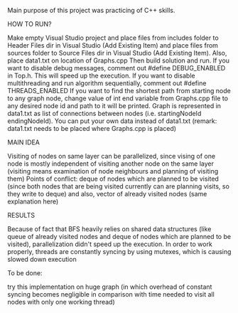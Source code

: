 Main purpose of this project was practicing of C++ skills.

HOW TO RUN?

Make empty Visual Studio project and place files from includes folder to Header Files dir in Visual Studio (Add Existing Item) and place files from sources folder to Source Files dir in Visual Studio (Add Existing Item). Also, place data1.txt on location of Graphs.cpp 
Then build solution and run.
If you want to disable debug messages, comment out #define DEBUG_ENABLED in Top.h. This will speed up the execution.
If you want to disable multithreading and run algorithm sequentially, comment out #define THREADS_ENABLED
If you want to find the shortest path from starting node to any graph node, change value of int end variable from Graphs.cpp file to any desired node id and path to it will be printed. 
Graph is represented in data1.txt as list of connections between nodes (i.e. startingNodeId endingNodeId). You can put your own data instead of data1.txt (remark: data1.txt needs to be placed where Graphs.cpp is placed)

MAIN IDEA

Visiting of nodes on same layer can be parallelized, since vising of one node is mostly independent of visiting another node on the same layer (visiting means examination of node neighbours and planning of visiting them) 
Points of conflict: deque of nodes which are planned to be visited (since both nodes that are being visited currently can are planning visits, so they write to deque) and also, vector of already visited nodes (same explanation here) 

RESULTS

Because of fact that BFS heavily relies on shared data structures (like queue of already visited nodes and deque of nodes which are planned to be visited), parallelization didn't speed up the execution. 
In order to work properly, threads are constantly syncing by using mutexes, which is causing slowed down execution 

To be done:

try this implementation on huge graph (in which overhead of constant syncing becomes negligible in comparison with time needed to visit all nodes with only one working thread)
